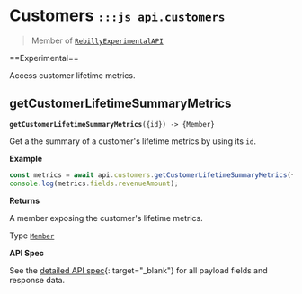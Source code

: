 # Customers <small>`:::js api.customers`</small>

> Member of [`RebillyExperimentalAPI`][goto-rebillyapix]

==Experimental== 

Access customer lifetime metrics. 

## getCustomerLifetimeSummaryMetrics
<div class="method"><code><strong>getCustomerLifetimeSummaryMetrics</strong>({<span class="prop">id</span>}) -> <span class="return">{Member}</span></code></div>

Get a the summary of a customer's lifetime metrics by using its `id`.

**Example**

```js
const metrics = await api.customers.getCustomerLifetimeSummaryMetrics({id: 'foobar-0001'});
console.log(metrics.fields.revenueAmount);
```

**Returns**

A member exposing the customer's lifetime metrics.

Type [`Member`][goto-member]


**API Spec**

See the [detailed API spec][1]{: target="_blank"} for all payload fields and response data.


[goto-rebillyapix]: ../../rebilly-experimental-api
[goto-member]: ../../types/member
[1]: https://rebilly.github.io/RebillyReportsAPI/#tag/Customers/paths/~1customers~1{customerId}~1summary-metrics/get
